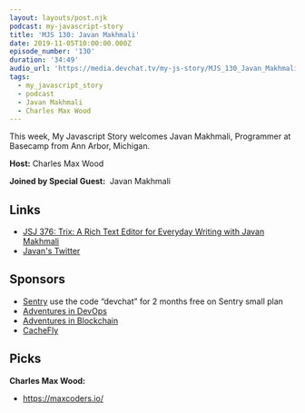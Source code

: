 ```yaml
---
layout: layouts/post.njk
podcast: my-javascript-story
title: 'MJS 130: Javan Makhmali'
date: 2019-11-05T10:00:00.000Z
episode_number: '130'
duration: '34:49'
audio_url: 'https://media.devchat.tv/my-js-story/MJS_130_Javan_Makhmali.mp3'
tags:
  - my_javascript_story
  - podcast
  - Javan Makhmali
  - Charles Max Wood
---
```

This week, My Javascript Story welcomes Javan Makhmali, Programmer at Basecamp from Ann Arbor, Michigan. 

**Host:** Charles Max Wood

**Joined by Special Guest:**  Javan Makhmali

## Links

* [JSJ 376: Trix: A Rich Text Editor for Everyday Writing with Javan Makhmali](https://devchat.tv/js-jabber/jsj-376-trix-a-rich-text-editor-for-everyday-wrtiting-with-javan-makhmali/#viewport)
* [Javan's Twitter](https://twitter.com/javan)

## Sponsors

* [Sentry](https://sentry.io/) use the code “devchat” for 2 months free on Sentry small plan
* [Adventures in DevOps](https://devchat.tv/adventures-in-devops/)
* [Adventures in Blockchain](https://devchat.tv/adventures-in-blockchain/)
* [CacheFly](https://www.cachefly.com/)

## Picks

**Charles Max Wood:**

* <https://maxcoders.io/>
